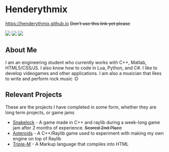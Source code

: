 # Henderythmix
https://henderythmix.github.io ~~Don't use this link yet please~~

<img src="https://badgen.net/static/C++/20/blue"/> <img src="https://badgen.net/badge/icon/typescript?icon=typescript&label"/> <img src="https://badgen.net/badge/icon/terminal?icon=terminal&label">

## About Me
I am an engineering student who currently works with C++, Matlab, HTML5/CSS/JS. I also know how to code in Lua, Python, and C#. I like to develop videogames and other applications. I am also a musician that likes to write and perform rock music :D

## Relevant Projects
These are the projects I have completed in some form, whether they are long term projects, or game jams
- [Snakelock](https://github.com/Henderythmix/Snakelock) - A game made in C++ and raylib during a week-long game jam after 2 months of experience. ~~Scored 2nd Place~~
- [Asteroids](https://github.com/Henderythmix/RaylibAsteroids) - A C++/Raylib game used to experiment with making my own engine on top of Raylib
- [Triple-M](https://github.com/Henderythmix/triple-m) - A Markup language that compiles into HTML
